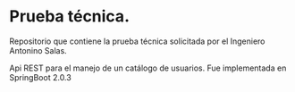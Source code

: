 # Prueba técnica.

Repositorio que contiene la prueba técnica solicitada por el Ingeniero Antonino Salas.

Api REST para el manejo de un catálogo de usuarios. Fue implementada en SpringBoot 2.0.3
